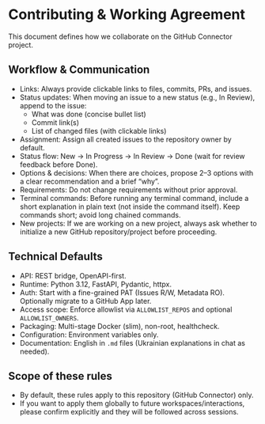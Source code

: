 # Contributing & Working Agreement

This document defines how we collaborate on the GitHub Connector project.

## Workflow & Communication
- Links: Always provide clickable links to files, commits, PRs, and issues.
- Status updates: When moving an issue to a new status (e.g., In Review), append to the issue:
  - What was done (concise bullet list)
  - Commit link(s)
  - List of changed files (with clickable links)
- Assignment: Assign all created issues to the repository owner by default.
- Status flow: New → In Progress → In Review → Done (wait for review feedback before Done).
- Options & decisions: When there are choices, propose 2–3 options with a clear recommendation and a brief “why”.
- Requirements: Do not change requirements without prior approval.
- Terminal commands: Before running any terminal command, include a short explanation in plain text (not inside the command itself). Keep commands short; avoid long chained commands.
- New projects: If we are working on a new project, always ask whether to initialize a new GitHub repository/project before proceeding.

## Technical Defaults
- API: REST bridge, OpenAPI-first.
- Runtime: Python 3.12, FastAPI, Pydantic, httpx.
- Auth: Start with a fine-grained PAT (Issues R/W, Metadata RO). Optionally migrate to a GitHub App later.
- Access scope: Enforce allowlist via `ALLOWLIST_REPOS` and optional `ALLOWLIST_OWNERS`.
- Packaging: Multi-stage Docker (slim), non-root, healthcheck.
- Configuration: Environment variables only.
- Documentation: English in `.md` files (Ukrainian explanations in chat as needed).

## Scope of these rules
- By default, these rules apply to this repository (GitHub Connector) only.
- If you want to apply them globally to future workspaces/interactions, please confirm explicitly and they will be followed across sessions.
